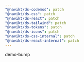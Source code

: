 ```yaml
---
"@navikt/ds-codemod": patch
"@navikt/ds-css": patch
"@navikt/ds-react": patch
"@navikt/ds-tailwind": patch
"@navikt/ds-tokens": patch
"@navikt/ds-icons": patch
"@navikt/ds-css-internal": patch
"@navikt/ds-react-internal": patch
---
```


demo-bump
